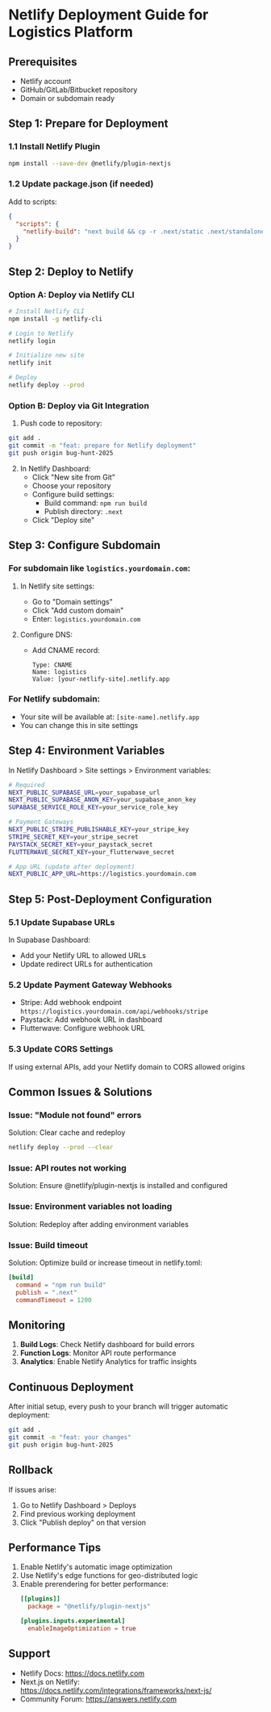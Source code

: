 # Netlify Deployment Guide for Logistics Platform

## Prerequisites
- Netlify account
- GitHub/GitLab/Bitbucket repository
- Domain or subdomain ready

## Step 1: Prepare for Deployment

### 1.1 Install Netlify Plugin
```bash
npm install --save-dev @netlify/plugin-nextjs
```

### 1.2 Update package.json (if needed)
Add to scripts:
```json
{
  "scripts": {
    "netlify-build": "next build && cp -r .next/static .next/standalone/.next/static && cp -r public .next/standalone/public"
  }
}
```

## Step 2: Deploy to Netlify

### Option A: Deploy via Netlify CLI
```bash
# Install Netlify CLI
npm install -g netlify-cli

# Login to Netlify
netlify login

# Initialize new site
netlify init

# Deploy
netlify deploy --prod
```

### Option B: Deploy via Git Integration

1. Push code to repository:
```bash
git add .
git commit -m "feat: prepare for Netlify deployment"
git push origin bug-hunt-2025
```

2. In Netlify Dashboard:
   - Click "New site from Git"
   - Choose your repository
   - Configure build settings:
     - Build command: `npm run build`
     - Publish directory: `.next`
   - Click "Deploy site"

## Step 3: Configure Subdomain

### For subdomain like `logistics.yourdomain.com`:

1. In Netlify site settings:
   - Go to "Domain settings"
   - Click "Add custom domain"
   - Enter: `logistics.yourdomain.com`

2. Configure DNS:
   - Add CNAME record:
     ```
     Type: CNAME
     Name: logistics
     Value: [your-netlify-site].netlify.app
     ```

### For Netlify subdomain:
- Your site will be available at: `[site-name].netlify.app`
- You can change this in site settings

## Step 4: Environment Variables

In Netlify Dashboard > Site settings > Environment variables:

```bash
# Required
NEXT_PUBLIC_SUPABASE_URL=your_supabase_url
NEXT_PUBLIC_SUPABASE_ANON_KEY=your_supabase_anon_key
SUPABASE_SERVICE_ROLE_KEY=your_service_role_key

# Payment Gateways
NEXT_PUBLIC_STRIPE_PUBLISHABLE_KEY=your_stripe_key
STRIPE_SECRET_KEY=your_stripe_secret
PAYSTACK_SECRET_KEY=your_paystack_secret
FLUTTERWAVE_SECRET_KEY=your_flutterwave_secret

# App URL (update after deployment)
NEXT_PUBLIC_APP_URL=https://logistics.yourdomain.com
```

## Step 5: Post-Deployment Configuration

### 5.1 Update Supabase URLs
In Supabase Dashboard:
- Add your Netlify URL to allowed URLs
- Update redirect URLs for authentication

### 5.2 Update Payment Gateway Webhooks
- Stripe: Add webhook endpoint `https://logistics.yourdomain.com/api/webhooks/stripe`
- Paystack: Add webhook URL in dashboard
- Flutterwave: Configure webhook URL

### 5.3 Update CORS Settings
If using external APIs, add your Netlify domain to CORS allowed origins

## Common Issues & Solutions

### Issue: "Module not found" errors
Solution: Clear cache and redeploy
```bash
netlify deploy --prod --clear
```

### Issue: API routes not working
Solution: Ensure @netlify/plugin-nextjs is installed and configured

### Issue: Environment variables not loading
Solution: Redeploy after adding environment variables

### Issue: Build timeout
Solution: Optimize build or increase timeout in netlify.toml:
```toml
[build]
  command = "npm run build"
  publish = ".next"
  commandTimeout = 1200
```

## Monitoring

1. **Build Logs**: Check Netlify dashboard for build errors
2. **Function Logs**: Monitor API route performance
3. **Analytics**: Enable Netlify Analytics for traffic insights

## Continuous Deployment

After initial setup, every push to your branch will trigger automatic deployment:

```bash
git add .
git commit -m "feat: your changes"
git push origin bug-hunt-2025
```

## Rollback

If issues arise:
1. Go to Netlify Dashboard > Deploys
2. Find previous working deployment
3. Click "Publish deploy" on that version

## Performance Tips

1. Enable Netlify's automatic image optimization
2. Use Netlify's edge functions for geo-distributed logic
3. Enable prerendering for better performance:
   ```toml
   [[plugins]]
     package = "@netlify/plugin-nextjs"
   
   [plugins.inputs.experimental]
     enableImageOptimization = true
   ```

## Support

- Netlify Docs: https://docs.netlify.com
- Next.js on Netlify: https://docs.netlify.com/integrations/frameworks/next-js/
- Community Forum: https://answers.netlify.com
